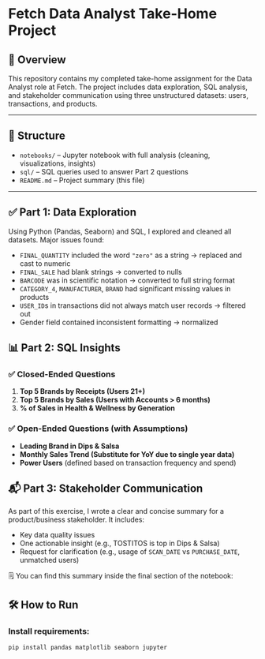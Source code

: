 # Fetch Data Analyst Take-Home Project

## 📌 Overview

This repository contains my completed take-home assignment for the Data Analyst role at Fetch. The project includes data exploration, SQL analysis, and stakeholder communication using three unstructured datasets: users, transactions, and products.

---

## 🧭 Structure

- `notebooks/` – Jupyter notebook with full analysis (cleaning, visualizations, insights)
- `sql/` – SQL queries used to answer Part 2 questions
- `README.md` – Project summary (this file)

---

## ✅ Part 1: Data Exploration

Using Python (Pandas, Seaborn) and SQL, I explored and cleaned all datasets. Major issues found:

- `FINAL_QUANTITY` included the word `"zero"` as a string → replaced and cast to numeric
- `FINAL_SALE` had blank strings → converted to nulls
- `BARCODE` was in scientific notation → converted to full string format
- `CATEGORY_4`, `MANUFACTURER`, `BRAND` had significant missing values in products
- `USER_ID`s in transactions did not always match user records → filtered out
- Gender field contained inconsistent formatting → normalized


## 📊 Part 2: SQL Insights

### ✅ Closed-Ended Questions

1. **Top 5 Brands by Receipts (Users 21+)**  
2. **Top 5 Brands by Sales (Users with Accounts > 6 months)**  
3. **% of Sales in Health & Wellness by Generation**

### ✅ Open-Ended Questions (with Assumptions)

- **Leading Brand in Dips & Salsa**  
- **Monthly Sales Trend (Substitute for YoY due to single year data)**  
- **Power Users** (defined based on transaction frequency and spend)


## 📬 Part 3: Stakeholder Communication

As part of this exercise, I wrote a clear and concise summary for a product/business stakeholder. It includes:

- Key data quality issues
- One actionable insight (e.g., TOSTITOS is top in Dips & Salsa)
- Request for clarification (e.g., usage of `SCAN_DATE` vs `PURCHASE_DATE`, unmatched users)

🗒️ You can find this summary inside the final section of the notebook:


## 🛠 How to Run

### Install requirements:
```bash
pip install pandas matplotlib seaborn jupyter
